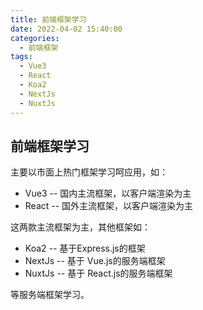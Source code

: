 ```yaml
---
title: 前端框架学习
date: 2022-04-02 15:40:00
categories:
  - 前端框架
tags:
  - Vue3
  - React
  - Koa2
  - NextJs
  - NuxtJs
---
```


## 前端框架学习

主要以市面上热门框架学习呵应用，如：

- Vue3 -- 国内主流框架，以客户端渲染为主
- React -- 国外主流框架，以客户端渲染为主

这两款主流框架为主，其他框架如：

- Koa2 -- 基于Express.js的框架
- NextJs -- 基于 Vue.js的服务端框架
- NuxtJs -- 基于 React.js的服务端框架

等服务端框架学习。
